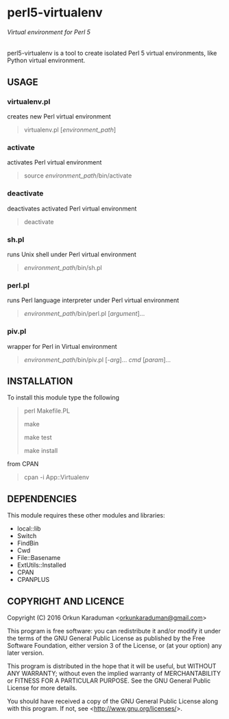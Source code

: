 # perl5-virtualenv
###### Virtual environment for Perl 5

perl5-virtualenv is a tool to create isolated Perl 5 virtual environments, like Python virtual environment.

## USAGE

### virtualenv.pl

creates new Perl virtual environment

> virtualenv.pl [*environment_path*]

### activate

activates Perl virtual environment

> source *environment_path*/bin/activate

### deactivate

deactivates activated Perl virtual environment

> deactivate

### sh.pl

runs Unix shell under Perl virtual environment

> *environment_path*/bin/sh.pl

### perl.pl

runs Perl language interpreter under Perl virtual environment

> *environment_path*/bin/perl.pl [*argument*]...

### piv.pl

wrapper for Perl in Virtual environment

> *environment_path*/bin/piv.pl [*-arg*]... *cmd* [*param*]...

## INSTALLATION

To install this module type the following

> perl Makefile.PL
>
> make
>
> make test
>
> make install

from CPAN

> cpan -i App::Virtualenv

## DEPENDENCIES

This module requires these other modules and libraries:

* local::lib
* Switch
* FindBin
* Cwd
* File::Basename
* ExtUtils::Installed
* CPAN
* CPANPLUS

## COPYRIGHT AND LICENCE

Copyright (C) 2016  Orkun Karaduman <<orkunkaraduman@gmail.com>>

This program is free software: you can redistribute it and/or modify
it under the terms of the GNU General Public License as published by
the Free Software Foundation, either version 3 of the License, or
(at your option) any later version.

This program is distributed in the hope that it will be useful,
but WITHOUT ANY WARRANTY; without even the implied warranty of
MERCHANTABILITY or FITNESS FOR A PARTICULAR PURPOSE.  See the
GNU General Public License for more details.

You should have received a copy of the GNU General Public License
along with this program.  If not, see <<http://www.gnu.org/licenses/>>.
